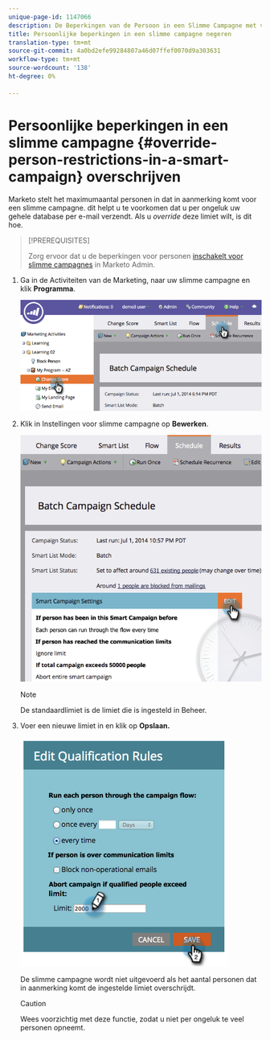 ```yaml
---
unique-page-id: 1147066
description: De Beperkingen van de Persoon in een Slimme Campagne met voeten treden - Marketo Docs - de Documentatie van het Product
title: Persoonlijke beperkingen in een slimme campagne negeren
translation-type: tm+mt
source-git-commit: 4a0bd2efe99284807a46d07ffef0070d9a303631
workflow-type: tm+mt
source-wordcount: '138'
ht-degree: 0%

---
```



# Persoonlijke beperkingen in een slimme campagne {#override-person-restrictions-in-a-smart-campaign} overschrijven

Marketo stelt het maximumaantal personen in dat in aanmerking komt voor een slimme campagne. dit helpt u te voorkomen dat u per ongeluk uw gehele database per e-mail verzendt. Als u _override_ deze limiet wilt, is dit hoe.

>[!PREREQUISITES]
>
>Zorg ervoor dat u de beperkingen voor personen [inschakelt voor slimme campagnes](/help/marketo/product-docs/administration/email-setup/enable-person-restrictions-for-smart-campaigns.md) in Marketo Admin.

1. Ga in de Activiteiten van de Marketing, naar uw slimme campagne en klik **Programma**.

   ![](assets/one.png)

1. Klik in Instellingen voor slimme campagne op **Bewerken**.

   ![](assets/two.png)

   >[!NOTE]
   >
   >De standaardlimiet is de limiet die is ingesteld in Beheer.

1. Voer een nieuwe limiet in en klik op **Opslaan.**

   ![](assets/three.png)

   De slimme campagne wordt niet uitgevoerd als het aantal personen dat in aanmerking komt de ingestelde limiet overschrijdt.

   >[!CAUTION]
   >
   >Wees voorzichtig met deze functie, zodat u niet per ongeluk te veel personen opneemt.
